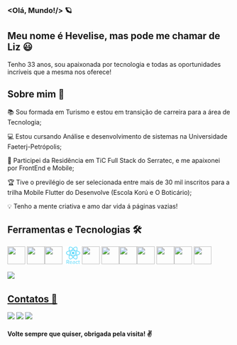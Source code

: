 ### <Olá, Mundo!/> 🪐 
## Meu nome é Hevelise, mas pode me chamar de Liz 😃
Tenho 33 anos, sou apaixonada por tecnologia e todas as oportunidades incríveis que a mesma nos oferece!

## Sobre mim 🌻
📚 Sou formada em Turismo e estou em transição de carreira para a área de Tecnologia;

💻 Estou cursando Análise e desenvolvimento de sistemas na Universidade Faeterj-Petrópolis;

🥇 Participei da Residência em TiC Full Stack do Serratec, e me apaixonei por FrontEnd e Mobile;

🏆 Tive o previlégio de ser selecionada entre mais de 30 mil inscritos para a trilha Mobile Flutter do Desenvolve (Escola Korú e O Boticário);

💡 Tenho a mente criativa e amo dar vida á páginas vazias!

## Ferramentas e Tecnologias 🛠

<img loading="lazy" src="https://cdn.jsdelivr.net/gh/devicons/devicon/icons/html5/html5-original.svg" width="40" height="40"/>     <img loading="lazy" src="https://cdn.jsdelivr.net/gh/devicons/devicon/icons/css3/css3-original.svg" width="40" height="40"/><img loading="lazy" src="https://cdn.jsdelivr.net/gh/devicons/devicon/icons/javascript/javascript-original.svg" width="40" height="40"/> <img loading="lazy" src="https://raw.githubusercontent.com/devicons/devicon/master/icons/react/react-original-wordmark.svg" style="color:white" width="40" height="40"/><img loading="lazy" src="https://reactnative.dev/img/header_logo.svg"  width="40" height="40"/> <img loading="lazy" src="https://cdn.jsdelivr.net/gh/devicons/devicon/icons/canva/canva-original.svg" width="40" height="40"/><img loading="lazy" src="https://www.vectorlogo.zone/logos/figma/figma-icon.svg"  width="40" height="40"/><img loading="lazy" src="https://cdn.jsdelivr.net/gh/devicons/devicon/icons/git/git-original.svg" width="40" height="40"/> <img loading="lazy" src="https://cdn.jsdelivr.net/gh/devicons/devicon/icons/github/github-original.svg" width="40" height="40"/><img loading="lazy" src="https://cdn.jsdelivr.net/gh/devicons/devicon/icons/dart/dart-original.svg" width="40" height="40"/>   <img loading="lazy" src="https://cdn.jsdelivr.net/gh/devicons/devicon/icons/flutter/flutter-original.svg" width="40" height="40"/>

</div>

<div>
<a href="https://github.com/Hevelise-Liz">
<img loading="lazy" height="180em" src="https://github-readme-stats.vercel.app/api/top-langs/?username=Hevelise-Liz&layout=compact&langs_count=7&theme=dracula"/>
</div>

## Contatos 📌

<div>

<a href="https://www.linkedin.com/in/hevelise-liz" target="_blank"><img loading="lazy" src="https://img.shields.io/badge/-LinkedIn-%230077B5?style=for-the-badge&logo=linkedin&logoColor=white" target="_blank"></a>
<a href="https://hevelise-liz.github.io/MeuPortfolio/" target="_blank"><img loading="lazy" src="https://img.shields.io/badge/Portfolio-FF5722?style=for-the-badge&logo=todoist&logoColor=white"></a>
<a href = "mailto:liz.souza.dias@gmail.com"><img loading="lazy" src="https://img.shields.io/badge/Gmail-D14836?style=for-the-badge&logo=gmail&logoColor=white" target="_blank"></a>

#### Volte sempre que quiser, obrigada pela visita! ✌
